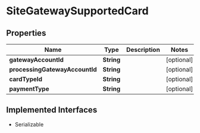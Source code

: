 

# SiteGatewaySupportedCard


## Properties

| Name | Type | Description | Notes |
|------------ | ------------- | ------------- | -------------|
|**gatewayAccountId** | **String** |  |  [optional] |
|**processingGatewayAccountId** | **String** |  |  [optional] |
|**cardTypeId** | **String** |  |  [optional] |
|**paymentType** | **String** |  |  [optional] |


## Implemented Interfaces

* Serializable


